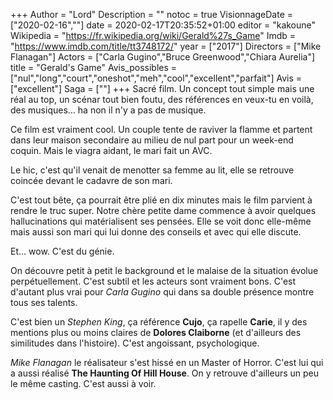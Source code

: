+++
Author = "Lord"
Description = ""
notoc = true
VisionnageDate = ["2020-02-16",""]
date = 2020-02-17T20:35:52+01:00
editor = "kakoune"
Wikipedia = "https://fr.wikipedia.org/wiki/Gerald%27s_Game"
Imdb = "https://www.imdb.com/title/tt3748172/"
year = ["2017"]
Directors = ["Mike Flanagan"]
Actors = ["Carla Gugino","Bruce Greenwood","Chiara Aurelia"]
title = "Gerald's Game"
Avis_possibles = ["nul","long","court","oneshot","meh","cool","excellent","parfait"]
Avis = ["excellent"] 
Saga = [""]
+++
Sacré film.
Un concept tout simple mais une réal au top, un scénar tout bien foutu, des références en veux-tu en voilà, des musiques… ha non il n'y a pas de musique.

Ce film est vraiment cool.
Un couple tente de raviver la flamme et partent dans leur maison secondaire au milieu de nul part pour un week-end coquin.
Mais le viagra aidant, le mari fait un AVC.

Le hic, c'est qu'il venait de menotter sa femme au lit, elle se retrouve coincée devant le cadavre de son mari.

C'est tout bête, ça pourrait être plié en dix minutes mais le film parvient à rendre le truc super.
Notre chère petite dame commence à avoir quelques hallucinations qui matérialisent ses pensées.
Elle se voit donc elle-même mais aussi son mari qui lui donne des conseils et avec qui elle discute.

Et… wow.
C'est du génie.

On découvre petit à petit le background et le malaise de la situation évolue perpétuellement.
C'est subtil et les acteurs sont vraiment bons.
C'est d'autant plus vrai pour *Carla Gugino* qui dans sa double présence montre tous ses talents.

C'est bien un *Stephen King*, ça référence **Cujo**, ça rapelle **Carie**, il y des mentions plus ou moins claires de **Dolores Claiborne** (et d'ailleurs des similitudes dans l'histoire).
C'est angoissant, psychologique.

*Mike Flanagan* le réalisateur s'est hissé en un Master of Horror.
C'est lui qui a aussi réalisé **The Haunting Of Hill House**.
On y retrouve d'ailleurs un peu le même casting.
C'est aussi à voir.

